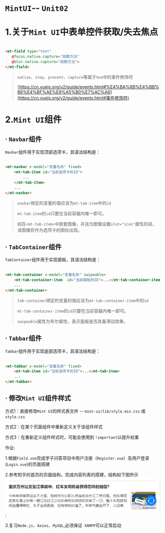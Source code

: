 # `MintUI`-- `Unit02`

# 1.关于`Mint UI`中表单控件获取/失去焦点

```html

<mt-field type="text"
   @focus.native.capture="函数方法"
   @blur.native.capture="函数方法">
</mt-field>

```

> `native`、`stop`、`prevent`、`capture`等属于`Vue`中的事件修饰符
>
> [https://cn.vuejs.org/v2/guide/events.html#%E4%BA%8B%E4%BB%B6%E4%BF%AE%E9%A5%B0%E7%AC%A6](https://cn.vuejs.org/v2/guide/events.html#事件修饰符)

# 2.`Mint UI`组件

## · `Navbar`组件

`Navbar`组件用于实现顶部选项卡，其语法结构是：

```html

<mt-navbar v-model="变量名称" fixed>
    <mt-tab-item id="当前选项卡的ID">
        ...
    </mt-tab-item>
    ...
</mt-navbar>

```

> `navbar`绑定的变量的值应该为`mt-tab-item`中的`id`
>
> `mt-tab-item`的`id`只要在当前容器内唯一即可。
>
> 如在`<mt-tab-item>`中嵌套图像，并且为图像设置`slot="icon"`属性的话，该图像将作为选项卡的图标出现。

## · `TabContainer`组件

`TabContainer`组件用于实现面板，其语法结构是：

```html

<mt-tab-container v-model="变量名称" swipeable>
    <mt-tab-container-item  id="当前面板的ID">...</mt-tab-container-item>
    ...
</mt-tab-container>

```

> `tab-container`绑定的变量的值应该为`mt-tab-container-item`中的`id`
>
> `mt-tab-container-item`的`id`只要在当前容器内唯一即可。
>
> `swipeable`属性为布尔属性，表示面板是否具备滑动效果。

## · `Tabbar`组件

`Tabbar`组件用于实现底部选项卡，其语法结构是：

```html

<mt-tabbar v-model="变量名称" fixed>
    <mt-tab-item id="当前选项卡的ID">...</mt-tab-item>
    ...
</mt-tabbar>

```

## · 修改`Mint UI`组件样式

方式1：直接修改`Mint UI`的样式表文件 -- `mint-ui/lib/style.min.css` 或`style.css`

方式2：在某个页面组件中重新定义关于该组件样式

方式3：在重新定义组件样式时，可能会使用到 `!important`以提升权重

作业:

1.根据`Field.vue`完成学子问答项目中用户注册（`Register.vue`）及用户登录(`Login.vue`)的页面搭建

2.参考知乎的首页的页面结构，完成内容列表的搭建，结构如下图所示![image-20200728180005152](assets/image-20200728180005152.png):

3.复习`Node.js`、`Axios`、`MySQL`,必须保证` XAMPP`可以正常启动


